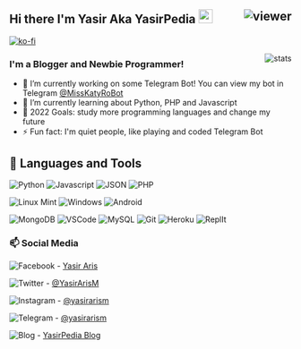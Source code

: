 ## Hi there I'm Yasir Aka YasirPedia <img src="https://media.giphy.com/media/hvRJCLFzcasrR4ia7z/giphy.gif" width="25px"> <img align="right" src="https://komarev.com/ghpvc/?username=yasirarism&style=flat&color=d83a7c" alt="viewer" />

[![ko-fi](https://ko-fi.com/img/githubbutton_sm.svg)](https://ko-fi.com/M4M272W46)

<img align="right" src="https://github-readme-stats.vercel.app/api?username=yasirarism&show_icons=true&theme=radical&include_all_commits=true&count_private=true" alt="stats" />

### I'm a Blogger and Newbie Programmer!
- 🔭 I’m currently working on some Telegram Bot! You can view my bot in Telegram [@MissKatyRoBot](https://t.me/MissKatyRoBot)
- 🌱 I’m currently learning about Python, PHP and Javascript
- 🥅 2022 Goals: study more programming languages and change my future
- ⚡ Fun fact: I'm quiet people, like playing and coded Telegram Bot

## :wrench: Languages and Tools
![Python](https://img.shields.io/badge/-Python-3776AB?style=flat-square&logo=python&logoColor=white)
![Javascript](https://img.shields.io/badge/-Javascript-1E90FF?style=flat-square&logo=javascript)
![JSON](https://img.shields.io/badge/json-5E5C5C?style=for-the-badge&logo=json&logoColor=white)
![PHP](https://img.shields.io/badge/PHP-777BB4?style=for-the-badge&logo=php&logoColor=white)

![Linux Mint](https://img.shields.io/badge/Linux_Mint-87CF3E?style=for-the-badge&logo=linux-mint&logoColor=white)
![Windows](https://img.shields.io/badge/-Windows-0078D6?style=flat-square&logo=Windows)
![Android](https://img.shields.io/badge/-Android-black?style=flat-square&logo=android)

![MongoDB](https://img.shields.io/badge/-MongoDB-003B57?style=flat-square&logo=MongoDB&logoColor=white)
![VSCode](https://img.shields.io/badge/Visual_Studio_Code-0078D4?style=flat-square&logo=visual%20studio%20code&logoColor=white)
![MySQL](https://img.shields.io/badge/MySQL-005C84?style=for-the-badge&logo=mysql&logoColor=white)
![Git](https://img.shields.io/badge/-Git-F05032?style=flat-square&logo=Git&logoColor=white)
![Heroku](https://img.shields.io/badge/Heroku-430098?style=for-the-badge&logo=heroku&logoColor=white)
![ReplIt](https://img.shields.io/badge/replit-667881?style=for-the-badge&logo=replit&logoColor=white)

### 📫 Social Media
![Facebook](https://img.shields.io/badge/Facebook-1877F2?style=for-the-badge&logo=facebook&logoColor=white) - [Yasir Aris](https://facebook.com/yasirarismunandar)

![Twitter](https://img.shields.io/badge/Twitter-1DA1F2?style=for-the-badge&logo=twitter&logoColor=white) - [@YasirArisM](https://t.me/YasirArisM)

![Instagram](https://img.shields.io/badge/Instagram-E4405F?style=for-the-badge&logo=instagram&logoColor=white) - [@yasirarism](https://instagram.com/YasirArisM)

![Telegram](https://img.shields.io/badge/Telegram-2CA5E0?style=for-the-badge&logo=telegram&logoColor=white) - [@yasirarism](https://t.me/YasirArisM)

![Blog](https://img.shields.io/badge/Blogger-FF5722?style=for-the-badge&logo=blogger&logoColor=white) - [YasirPedia Blog](https://www.yasir.my.id)
